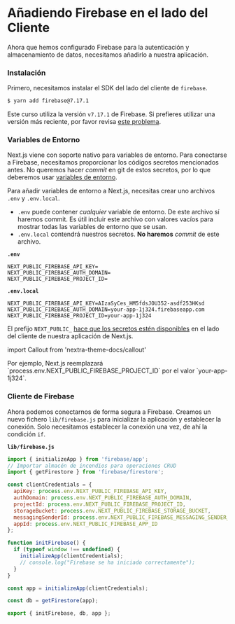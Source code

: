 # Añadiendo Firebase en el lado del Cliente

Ahora que hemos configurado Firebase para la autenticación y almacenamiento de datos, necesitamos añadirlo a nuestra aplicación.

### Instalación

Primero, necesitamos instalar el SDK del lado del cliente de `firebase`.

```bash
$ yarn add firebase@7.17.1
```

Este curso utiliza la versión `v7.17.1` de Firebase. Si prefieres utilizar una versión más reciente, por favor revisa [este problema](https://github.com/leerob/fastfeedback/issues/25).

### Variables de Entorno

Next.js viene con soporte nativo para variables de entorno. Para conectarse a Firebase, necesitamos proporcionar los códigos secretos mencionados antes.
No queremos hacer _commit_ en git de estos secretos, por lo que deberemos usar [variables de entorno](https://nextjs.org/docs/basic-features/environment-variables).

Para añadir variables de entorno a Next.js, necesitas crear uno archivos `.env` y `.env.local`.

- `.env` puede contener _cualquier_ variable de entorno. De este archivo sí haremos commit. Es útil incluir este archivo con valores vacíos para mostrar todas las variables de entorno que se usan.
- `.env.local` contendrá nuestros secretos. **No haremos** _commit_ de este archivo.

**`.env`**

```
NEXT_PUBLIC_FIREBASE_API_KEY=
NEXT_PUBLIC_FIREBASE_AUTH_DOMAIN=
NEXT_PUBLIC_FIREBASE_PROJECT_ID=
```

**`.env.local`**

```
NEXT_PUBLIC_FIREBASE_API_KEY=AIzaSyCes_HM5fdsJOU352-asdf253HKsd
NEXT_PUBLIC_FIREBASE_AUTH_DOMAIN=your-app-1j324.firebaseapp.com
NEXT_PUBLIC_FIREBASE_PROJECT_ID=your-app-1j324
```

El prefijo `NEXT_PUBLIC_` [hace que los secretos estén disponibles](https://nextjs.org/docs/basic-features/environment-variables#exposing-environment-variables) en el lado del cliente de nuestra aplicación de Next.js.

import Callout from 'nextra-theme-docs/callout'

<Callout emoji="✅">
Por ejemplo, Next.js reemplazará `process.env.NEXT_PUBLIC_FIREBASE_PROJECT_ID` por el valor `your-app-1j324`.
</Callout>

### Cliente de Firebase

Ahora podemos conectarnos de forma segura a Firebase. Creamos un nuevo fichero `lib/firebase.js` para inicializar la aplicación y establecer la conexión. Solo necesitamos establecer la conexión una vez, de ahí la condición `if`.

**`lib/firebase.js`**

```javascript
import { initializeApp } from 'firebase/app';
// Importar almacén de incendios para operaciones CRUD
import { getFirestore } from 'firebase/firestore';

const clientCredentials = {
  apiKey: process.env.NEXT_PUBLIC_FIREBASE_API_KEY,
  authDomain: process.env.NEXT_PUBLIC_FIREBASE_AUTH_DOMAIN,
  projectId: process.env.NEXT_PUBLIC_FIREBASE_PROJECT_ID,
  storageBucket: process.env.NEXT_PUBLIC_FIREBASE_STORAGE_BUCKET,
  messagingSenderId: process.env.NEXT_PUBLIC_FIREBASE_MESSAGING_SENDER_ID,
  appId: process.env.NEXT_PUBLIC_FIREBASE_APP_ID
};

function initFirebase() {
  if (typeof window !== undefined) {
    initializeApp(clientCredentials);
    // console.log("Firebase se ha iniciado correctamente");
  }
}

const app = initializeApp(clientCredentials);

const db = getFirestore(app);

export { initFirebase, db, app };
```
